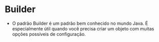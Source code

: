 # Builder

* O padrão Builder é um padrão bem conhecido no mundo Java. É especialmente útil quando você precisa criar um objeto com
  muitas opções possíveis de configuração.